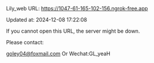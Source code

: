 Lily_web URL: https://1047-61-165-102-156.ngrok-free.app

Updated at: 2024-12-08 17:22:08

If you cannot open this URL, the server might be down.

Please contact: 

goley04@foxmail.com Or Wechat:GL_yeaH